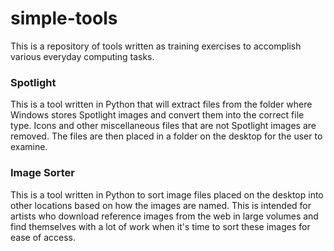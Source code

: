 # simple-tools
This is a repository of tools written as training exercises to accomplish various everyday computing tasks.

### Spotlight
This is a tool written in Python that will extract files from the folder where Windows stores Spotlight images and convert them into the correct file type. Icons and other miscellaneous files that are not Spotlight images are removed. The files are then placed in a folder on the desktop for the user to examine.

### Image Sorter
This is a tool written in Python to sort image files placed on the desktop into other locations based on how the images are named. This is intended for artists who download reference images from the web in large volumes and find themselves with a lot of work when it's time to sort these images for ease of access.
